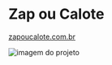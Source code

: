 # Zap ou Calote

[zapoucalote.com.br](https://zapoucalote.com.br)

![imagem do projeto](https://zapoucalote.com.br/images/repository-open-graph-template.jpg)
